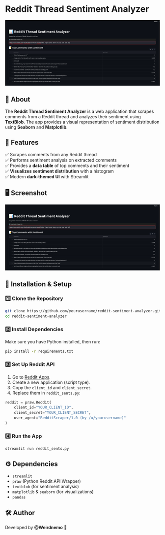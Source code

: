 # Reddit Thread Sentiment Analyzer

![Reddit Sentiment Analyzer](screenshot.png)

## 📌 About
The **Reddit Thread Sentiment Analyzer** is a web application that scrapes comments from a Reddit thread and analyzes their sentiment using **TextBlob**. The app provides a visual representation of sentiment distribution using **Seaborn** and **Matplotlib**.

## 🎯 Features
✅ Scrapes comments from any Reddit thread  
✅ Performs sentiment analysis on extracted comments  
✅ Provides a **data table** of top comments and their sentiment  
✅ **Visualizes sentiment distribution** with a histogram  
✅ Modern **dark-themed UI** with Streamlit  

## 🖥️ Screenshot
![App Screenshot](screenshot.png)

## 🚀 Installation & Setup
### 1️⃣ Clone the Repository
```bash
git clone https://github.com/yourusername/reddit-sentiment-analyzer.git
cd reddit-sentiment-analyzer
```

### 2️⃣ Install Dependencies
Make sure you have Python installed, then run:
```bash
pip install -r requirements.txt
```

### 3️⃣ Set Up Reddit API
1. Go to [Reddit Apps](https://www.reddit.com/prefs/apps).
2. Create a new application (script type).
3. Copy the `client_id` and `client_secret`.
4. Replace them in `reddit_sents.py`:
```python
reddit = praw.Reddit(
    client_id="YOUR_CLIENT_ID",
    client_secret="YOUR_CLIENT_SECRET",
    user_agent="RedditScraper/1.0 (by /u/yourusername)"
)
```

### 4️⃣ Run the App
```bash
streamlit run reddit_sents.py
```

## ⚙️ Dependencies
- `streamlit`
- `praw` (Python Reddit API Wrapper)
- `textblob` (for sentiment analysis)
- `matplotlib` & `seaborn` (for visualizations)
- `pandas`


## 🛠️ Author
Developed by **@Weirdnemo** 🚀

